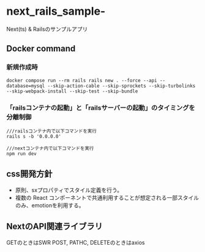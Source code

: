 # next_rails_sample-
Next(ts) & Railsのサンプルアプリ

## Docker command
### 新規作成時
```
docker compose run --rm rails rails new . --force --api --database=mysql --skip-action-cable --skip-sprockets --skip-turbolinks --skip-webpack-install --skip-test --skip-bundle
```
### 「railsコンテナの起動」と「railsサーバーの起動」のタイミングを分離制御
```
///railsコンテナ内で以下コマンドを実行
rails s -b '0.0.0.0'
```

```
///nextコンテナ内で以下コマンドを実行
npm run dev
```

## css開発方針
- 原則、sxプロパティでスタイル定義を行う。
- 複数の React コンポーネントで共通利用することが想定される一部スタイルのみ、emotionを利用する。

## NextのAPI関連ライブラリ
GETのときはSWR
POST, PATHC, DELETEのときはaxios